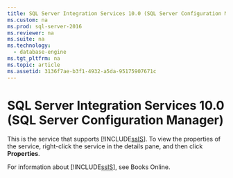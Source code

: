 ```yaml
---
title: SQL Server Integration Services 10.0 (SQL Server Configuration Manager)
ms.custom: na
ms.prod: sql-server-2016
ms.reviewer: na
ms.suite: na
ms.technology: 
  - database-engine
ms.tgt_pltfrm: na
ms.topic: article
ms.assetid: 3136f7ae-b3f1-4932-a5da-95175907671c
---
```

# SQL Server Integration Services 10.0 (SQL Server Configuration Manager)
  This is the service that supports [!INCLUDE[ssIS](../../Topics/TopicNameContainA/includes/ssIS_md.md)]. To view the properties of the service, right-click the service in the details pane, and then click **Properties**.  
  
 For information about [!INCLUDE[ssIS](../../Topics/TopicNameContainA/includes/ssIS_md.md)], see Books Online.  
  
  